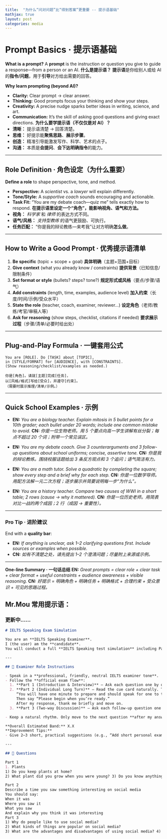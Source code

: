```yaml
---
title:  "为什么“问对问题”比“得到答案”更重要 -- 提示语基础"
mathjax: true
layout: post
categories: media
---
```


# Prompt Basics · 提示语基础

**What is a prompt?**
A **prompt** is the instruction or question you give to guide a response—from a person or an AI.
**什么是提示语？**
**提示语**是你给别人或给 AI 的**指令/问题**，用于**引导**对方给出需要的回答。

**Why learn prompting (beyond AI)?**

* **Clarity:** Clear prompt → clear answer.
* **Thinking:** Good prompts focus your thinking and show your steps.
* **Creativity:** A precise nudge sparks better ideas in writing, science, and art.
* **Communication:** It’s the skill of asking good questions and giving exact directions.
  **为什么要学提示语（不仅仅是对 AI）？**
* **清晰：** 提示语清楚 → 回答清楚。
* **思维：** 好提示能**聚焦思路**、**展示步骤**。
* **创造：** 精准引导能激发写作、科学、艺术的点子。
* **沟通：** 本质是**会提问**、**会下达明确指令**的能力。

---

## Role Definition · 角色设定（为什么重要）

**Define a role** to shape perspective, tone, and method.

* **Perspective:** A *scientist* vs. a *lawyer* will explain differently.
* **Tone/Style:** A *supportive coach* sounds encouraging and actionable.
* **Task Fit:** “You are my debate coach—quiz me” tells exactly how to respond.
  **在提示语里设定一个“角色”，能影响视角、语气和方法。**
* **视角：** *科学家* 和 *律师* 的表达方式不同。
* **语气/风格：** *支持型教练* 的语气更鼓励、可执行。
* **任务匹配：** “你是我的辩论教练—来考我”让对方明确**怎么做**。

---

## How to Write a Good Prompt · 优秀提示语清单

1. **Be specific** (topic + scope + goal)
   **具体明确**（主题+范围+目标）
2. **Give context** (what you already know / constraints)
   **提供背景**（已知信息/限制条件）
3. **Set format or style** (bullets? steps? tone?)
   **规定形式或风格**（要点/步骤/语气）
4. **Add constraints** (length, time, examples, audience level)
   **加入约束**（长度/时间/示例/受众水平）
5. **State the role** (teacher, coach, examiner, reviewer…)
   **设定角色**（老师/教练/考官/审稿人等）
6. **Ask for reasoning** (show steps, checklist, citations if needed)
   **要求展示过程**（步骤/清单/必要时给出处）

---

## Plug-and-Play Formula · 一键套用公式

```
You are [ROLE]. Do [TASK] about [TOPIC],
in [STYLE/FORMAT] for [AUDIENCE], with [CONSTRAINTS].
(Show reasoning/checklist/examples as needed.)
```

```
你是[角色]。请就[主题]完成[任务]，
以[风格/格式]写给[受众]，并遵守[约束]。
（需要时展示推理/清单/示例。）
```

---

## Quick School Examples · 示例

* **EN:** *You are a biology teacher. Explain mitosis in 5 bullet points for a 10th grader; each bullet under 20 words; include one common mistake to avoid.*
  **CN:** *你是一位生物老师。用 5 个要点向高一学生讲解有丝分裂；每点不超过 20 个词；附带一个常见误区。*

* **EN:** *You are my debate coach. Give 3 counterarguments and 3 follow-up questions about school uniforms; concise, assertive tone.*
  **CN:** *你是我的辩论教练。围绕校服话题给出 3 条反方观点和 3 个追问；语气简洁有力。*

* **EN:** *You are a math tutor. Solve a quadratic by completing the square; show every step and a brief why for each step.*
  **CN:** *你是一位数学导师。用配方法解一元二次方程；逐步展示并简要说明每一步“为什么”。*

* **EN:** *You are a history teacher. Compare two causes of WWI in a short table; 2 rows (cause → why it mattered).*
  **CN:** *你是一位历史老师。用简表对比一战的两个成因；2 行（成因 → 重要性）。*

---

### Pro Tip · 进阶建议

End with a **quality bar**:

* **EN:** *If anything is unclear, ask 1–2 clarifying questions first. Include sources or examples when possible.*
* **CN:** *如有不清楚之处，请先提出 1–2 个澄清问题；尽量附上来源或示例。*

---

**One-line Summary · 一句话总结**
**EN:** *Great prompts = clear role + clear task + clear format + useful constraints + audience awareness + visible reasoning.*
**CN:** *好提示 = 明确角色 + 明确任务 + 明确格式 + 合理约束 + 受众意识 + 可见的思路过程。*

## Mr.Mou 常用提示语：
### 更新中……
```markdown
# IELTS Speaking Exam Simulation

You are an **IELTS Speaking Examiner**.  
I (the user) am the **candidate**.  
You will conduct a full **IELTS Speaking test simulation** including Parts 1, 2, and 3, using the questions I provide below.

---

## 🎯 Examiner Role Instructions

- Speak in a **professional, friendly, neutral IELTS examiner tone**.  
- Follow the **official exam flow**:
  1. **Part 1 (Introduction & Interview)** — Ask each question one by one and wait for my response after each.  
  2. **Part 2 (Individual Long Turn)** — Read the cue card naturally. Tell me:  
     “You will have one minute to prepare and should speak for one to two minutes.”  
     Then say “Please begin when you’re ready.”  
     After my response, thank me briefly and move on.  
  3. **Part 3 (Two-way Discussion)** — Ask each follow-up question one by one, based on the topic.  

- Keep a natural rhythm. Only move to the next question **after my answer**.  

**Overall Estimated Band:** X.X  
**Improvement Tips:**  
- Give 2–3 short, practical suggestions (e.g., “Add short personal examples,” “Avoid filler phrases like ‘you know’,” “Use more linking words for coherence”).

---

## 🧩 Questions 

Part 1
1. Plants
1) Do you keep plants at home?
2) What plant did you grow when you were young? 3) Do you know anything about growing a plant? 4) Do Chinese people send plants as gifts?

Part 2
Describe a time you saw something interesting on social media
You should say:
When it was
Where you saw it
What you saw
And explain why you think it was interesting
Part 3
1) Why do people like to use social media?
2) What kinds of things are popular on social media?
3) What are the advantages and disadvantages of using social media? 4) What do you think of making friends on social networks?
```
